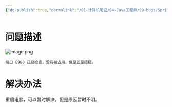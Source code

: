 ```yaml
---
{"dg-publish":true,"permalink":"/01-计算机笔记/04-Java工程师/99-bugs/Springboot程序端口占用/","tags":["personal/blog","program/bug"]}
---
```


# 问题描述
![image.png](https://yelanyanyu-img-bed.oss-cn-hangzhou.aliyuncs.com/img/blog/2024/04/20240425165700.png)

```ad-info
端口 8980 已经检查，没有被占用，但是还是报错。
```


# 解决办法
重启电脑，可以暂时解决，但是原因暂时不明。